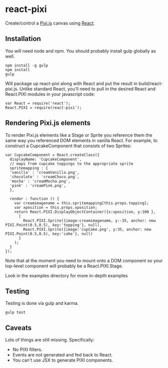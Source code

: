 react-pixi
==========

Create/control a [Pixi.js](https://github.com/GoodBoyDigital/pixi.js) canvas using [React](https://github.com/facebook/react).


## Installation

You will need node and npm. You should probably install gulp globally as well.

```
npm install -g gulp
npm install
gulp
```

Will package up react-pixi along with React and put the result in build/react-pixi.js. Unlike standard React, you'll need
to pull in the desired React and React.PIXI modules in your javascript code:

```
var React = require('react');
React.PIXI = require(react-pixi');
```


## Rendering Pixi.js elements

To render Pixi.js elements like a Stage or Sprite you reference them the same way you referenced DOM elements in
vanilla React.  For example, to construct a CupcakeComponent that consists of two Sprites:

```
var CupcakeComponent = React.createClass({
  displayName: 'CupcakeComponent',
  // maps from cupcake toppings to the appropriate sprite
  spritemapping : {
  'vanilla' : 'creamVanilla.png',
  'chocolate' : 'creamChoco.png',
  'mocha' : 'creamMocha.png',
  'pink' : 'creamPink.png',
  },

  render : function () {
    var creamimagename = this.spritemapping[this.props.topping];
    var xposition = this.props.xposition;
    return React.PIXI.DisplayObjectContainer({x:xposition, y:100 },
      [
        React.PIXI.Sprite({image:creamimagename, y:-35, anchor: new PIXI.Point(0.5,0.5), key:'topping'}, null),
        React.PIXI.Sprite({image:'cupCake.png', y:35, anchor: new PIXI.Point(0.5,0.5), key:'cake'}, null)
      ]
    );
  }
});
```

Note that at the moment you need to mount onto a DOM component so your top-level component will probably be a React.PIXI.Stage.

Look in the examples directory for more in-depth examples

## Testing

Testing is done via gulp and karma.

```
gulp test
```

## Caveats

Lots of things are still missing. Specifically:
- No PIXI filters.
- Events are not generated and fed back to React.
- You can't use JSX to generate PIXI components.

